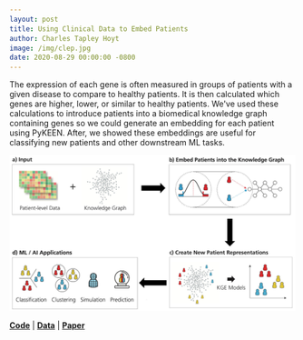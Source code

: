 ```yaml
---
layout: post
title: Using Clinical Data to Embed Patients
author: Charles Tapley Hoyt
image: /img/clep.jpg
date: 2020-08-29 00:00:00 -0800
---
```

The expression of each gene is often measured in groups of patients with a given
disease to compare to healthy patients. It is then calculated which genes are
higher, lower, or similar to healthy patients. We've used these calculations
to introduce patients into a biomedical knowledge graph containing genes
so we could generate an embedding for each patient using PyKEEN. After,
we showed these embeddings are useful for classifying new patients and other
downstream ML tasks.

<img src="/img/clep.jpg" alt="CLEP Diagram" />

[**Code**](https://github.com/hybrid-kg/clep) | [**Data**](https://github.com/hybrid-kg/clep-resources) | [**Paper**](https://doi.org/10.1101/2020.08.20.259226)
